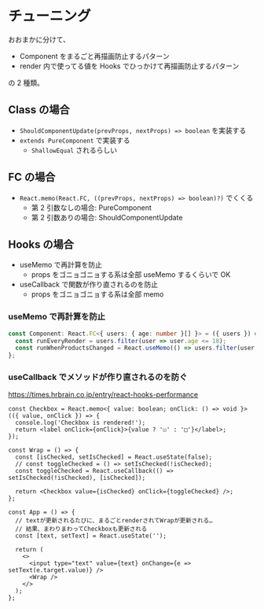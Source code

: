 # チューニング

おおまかに分けて、

- Component をまるごと再描画防止するパターン
- render 内で使ってる値を Hooks でひっかけて再描画防止するパターン

の 2 種類。

## Class の場合

- `ShouldComponentUpdate(prevProps, nextProps) => boolean` を実装する
- `extends PureComponent` で実装する
  - `ShallowEqual` されるらしい

## FC の場合

- `React.memo(React.FC, ((prevProps, nextProps) => boolean)?)` でくくる
  - 第 2 引数なしの場合: PureComponent
  - 第 2 引数ありの場合: ShouldComponentUpdate

## Hooks の場合

- useMemo で再計算を防止
  - props をゴニョゴニョする系は全部 useMemo するくらいで OK
- useCallback で関数が作り直されるのを防止
  - props をゴニョゴニョする系は全部 memo

### useMemo で再計算を防止

```ts
const Component: React.FC<{ users: { age: number }[] }> = ({ users }) => {
  const runEveryRender = users.filter(user => user.age <= 18);
  const runWhenProductsChanged = React.useMemo(() => users.filter(user => user.age <= 18), [products]);
};
```

### useCallback でメソッドが作り直されるのを防ぐ

<https://times.hrbrain.co.jp/entry/react-hooks-performance>

```tsx
const Checkbox = React.memo<{ value: boolean; onClick: () => void }>(({ value, onClick }) => {
  console.log('Checkbox is rendered!');
  return <label onClick={onClick}>{value ? '☑' : '□'}</label>;
});

const Wrap = () => {
  const [isChecked, setIsChecked] = React.useState(false);
  // const toggleChecked = () => setIsChecked(!isChecked);
  const toggleChecked = React.useCallback(() => setIsChecked(!isChecked), [isChecked]);

  return <Checkbox value={isChecked} onClick={toggleChecked} />;
};

const App = () => {
  // textが更新されるたびに、まるごとrenderされてWrapが更新される…
  // 結果、まわりまわってCheckboxも更新される
  const [text, setText] = React.useState('');

  return (
    <>
      <input type="text" value={text} onChange={e => setText(e.target.value)} />
      <Wrap />
    </>
  );
};
```
